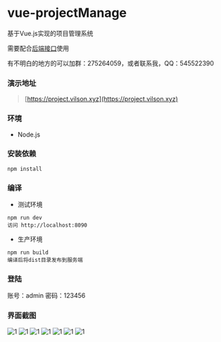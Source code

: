 # vue-projectManage
基于Vue.js实现的项目管理系统

需要配合[后端接口](https://gitee.com/vilson/ApiForProjectManage)使用

有不明白的地方的可以加群：275264059，或者联系我，QQ：545522390
### 演示地址
> [https://project.vilson.xyz](https://project.vilson.xyz)
### 环境 ###
- Node.js
### 安装依赖 ###
```
npm install
```
### 编译 ###
- 测试环境
```
npm run dev
访问 http://localhost:8090
```
- 生产环境 
```
npm run build
编译后将dist目录发布到服务端
```
### 登陆 ###
账号：admin 密码：123456
### 界面截图
![1](https://static.vilson.xyz/1.png)
![1](https://static.vilson.xyz/2.png)
![1](https://static.vilson.xyz/3.png)
![1](https://static.vilson.xyz/4.png)
![1](https://static.vilson.xyz/5.png)
![1](https://static.vilson.xyz/6.png)
![1](https://static.vilson.xyz/7.png)

